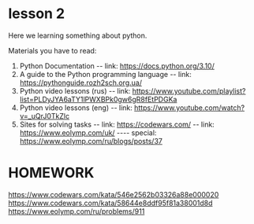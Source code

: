 # lesson 2

Here we learning something about python.

Materials you have to read:

1. Python Documentation
-- link: https://docs.python.org/3.10/
2. A guide to the Python programming language
-- link: https://pythonguide.rozh2sch.org.ua/
3. Python video lessons (rus)
-- link: https://www.youtube.com/playlist?list=PLDyJYA6aTY1lPWXBPk0gw6gR8fEtPDGKa
4. Python video lessons (eng)
-- link: https://www.youtube.com/watch?v=_uQrJ0TkZlc
5. Sites for solving tasks
-- link: https://codewars.com/
-- link: https://www.eolymp.com/uk/
---- special: https://www.eolymp.com/ru/blogs/posts/37


# HOMEWORK

https://www.codewars.com/kata/546e2562b03326a88e000020
https://www.codewars.com/kata/58644e8ddf95f81a38001d8d
https://www.eolymp.com/ru/problems/911

